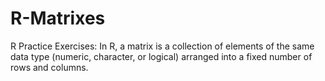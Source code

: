 # R-Matrixes
R Practice Exercises:
In R, a matrix is a collection of elements of the same data type (numeric, character, or logical) arranged into a fixed number of rows and columns. 
